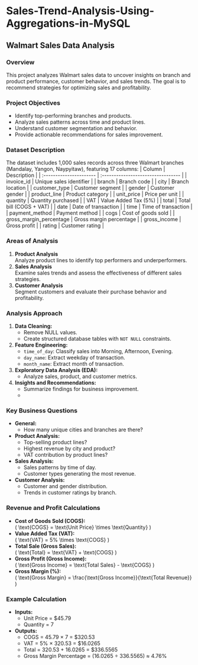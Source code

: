 # Sales-Trend-Analysis-Using-Aggregations-in-MySQL

## Walmart Sales Data Analysis

### Overview
This project analyzes Walmart sales data to uncover insights on branch and product performance, customer behavior, and sales trends. The goal is to recommend strategies for optimizing sales and profitability.  

### Project Objectives
- Identify top-performing branches and products.
- Analyze sales patterns across time and product lines.
- Understand customer segmentation and behavior.
- Provide actionable recommendations for sales improvement.

### Dataset Description
The dataset includes 1,000 sales records across three Walmart branches (Mandalay, Yangon, Naypyitaw), featuring 17 columns:
| Column                  | Description                       |
| :---------------------- | :--------------------------------- |
| invoice_id              | Unique sales identifier           |
| branch                  | Branch code                       |
| city                    | Branch location                   |
| customer_type           | Customer segment                  |
| gender                  | Customer gender                   |
| product_line            | Product category                  |
| unit_price              | Price per unit                    |
| quantity                | Quantity purchased                |
| VAT                     | Value Added Tax (5%)              |
| total                   | Total bill (COGS + VAT)           |
| date                    | Date of transaction               |
| time                    | Time of transaction               |
| payment_method          | Payment method                    |
| cogs                    | Cost of goods sold                |
| gross_margin_percentage | Gross margin percentage           |
| gross_income            | Gross profit                      |
| rating                  | Customer rating                   |

### Areas of Analysis
1. **Product Analysis**  
   Analyze product lines to identify top performers and underperformers.
2. **Sales Analysis**  
   Examine sales trends and assess the effectiveness of different sales strategies.
3. **Customer Analysis**  
   Segment customers and evaluate their purchase behavior and profitability.

### Analysis Approach
1. **Data Cleaning:**  
   - Remove NULL values.
   - Create structured database tables with `NOT NULL` constraints.
2. **Feature Engineering:**  
   - `time_of_day`: Classify sales into Morning, Afternoon, Evening.
   - `day_name`: Extract weekday of transaction.
   - `month_name`: Extract month of transaction.
3. **Exploratory Data Analysis (EDA):**  
   - Analyze sales, product, and customer metrics.
4. **Insights and Recommendations:**  
   - Summarize findings for business improvement.
   - 
### Key Business Questions
- **General:**  
  - How many unique cities and branches are there?
- **Product Analysis:**  
  - Top-selling product lines?  
  - Highest revenue by city and product?  
  - VAT contribution by product lines?
- **Sales Analysis:**  
  - Sales patterns by time of day.
  - Customer types generating the most revenue.
- **Customer Analysis:**  
  - Customer and gender distribution.  
  - Trends in customer ratings by branch.

### Revenue and Profit Calculations
- **Cost of Goods Sold (COGS):**  
  \( \text{COGS} = \text{Unit Price} \times \text{Quantity} \)
- **Value Added Tax (VAT):**  
  \( \text{VAT} = 5\% \times \text{COGS} \)
- **Total Sale (Gross Sales):**  
  \( \text{Total} = \text{VAT} + \text{COGS} \)
- **Gross Profit (Gross Income):**  
  \( \text{Gross Income} = \text{Total Sales} - \text{COGS} \)
- **Gross Margin (%):**  
  \( \text{Gross Margin} = \frac{\text{Gross Income}}{\text{Total Revenue}} \)

### Example Calculation
- **Inputs:**  
  - Unit Price = \$45.79  
  - Quantity = 7  
- **Outputs:**   
  - COGS = 45.79 × 7 = \$320.53  
  - VAT = 5% × 320.53 = \$16.0265  
  - Total = 320.53 + 16.0265 = \$336.5565  
  - Gross Margin Percentage = (16.0265 ÷ 336.5565) ≈ 4.76%

